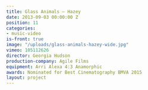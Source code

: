 ```yaml
---
title: Glass Animals — Hazey
date: 2013-09-03 00:00:00 Z
position: 11
categories:
- music-video
is-front: true
image: "/uploads/glass-animals-hazey-wide.jpg"
vimeo: 105112626
director: Georgia Hudson
production-company: Agile Films
equipment: Arri Alexa 4:3 Anamorphic
awards: Nominated for Best Cinematography BMVA 2015
layout: project
---
```



